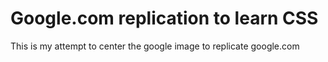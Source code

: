 # Google.com replication to learn CSS

This is my attempt to center the google image to replicate google.com

